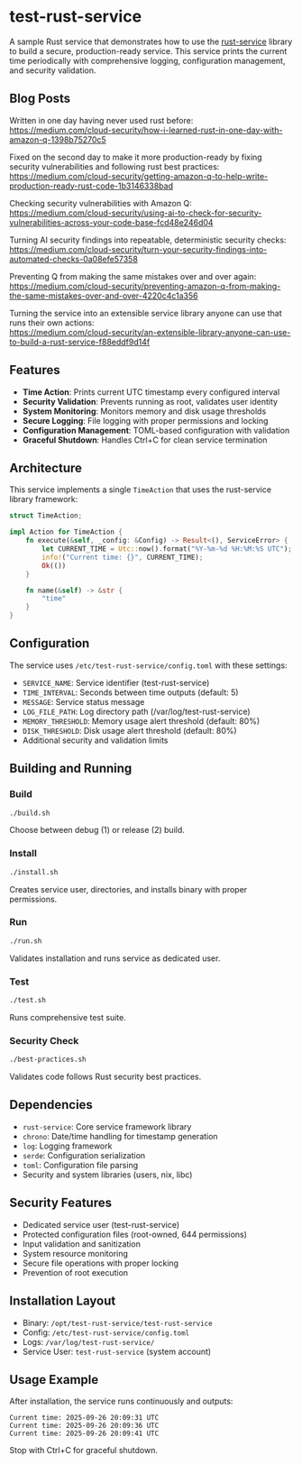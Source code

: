 # test-rust-service

A sample Rust service that demonstrates how to use the [rust-service](https://github.com/2ndSightLab/rust-service) library to build a secure, production-ready service. This service prints the current time periodically with comprehensive logging, configuration management, and security validation.

## Blog Posts

Written in one day having never used rust before:\
https://medium.com/cloud-security/how-i-learned-rust-in-one-day-with-amazon-q-1398b75270c5

Fixed on the second day to make it more production-ready by fixing security vulnerabilities and following rust best practices:\
https://medium.com/cloud-security/getting-amazon-q-to-help-write-production-ready-rust-code-1b3146338bad

Checking security vulnerabilities with Amazon Q:\
https://medium.com/cloud-security/using-ai-to-check-for-security-vulnerabilities-across-your-code-base-fcd48e246d04

Turning AI security findings into repeatable, deterministic security checks:\
https://medium.com/cloud-security/turn-your-security-findings-into-automated-checks-0a08efe57358

Preventing Q from making the same mistakes over and over again:\
https://medium.com/cloud-security/preventing-amazon-q-from-making-the-same-mistakes-over-and-over-4220c4c1a356

Turning the service into an extensible service library anyone can use that runs their own actions:\
https://medium.com/cloud-security/an-extensible-library-anyone-can-use-to-build-a-rust-service-f88eddf9d14f

## Features

- **Time Action**: Prints current UTC timestamp every configured interval
- **Security Validation**: Prevents running as root, validates user identity
- **System Monitoring**: Monitors memory and disk usage thresholds
- **Secure Logging**: File logging with proper permissions and locking
- **Configuration Management**: TOML-based configuration with validation
- **Graceful Shutdown**: Handles Ctrl+C for clean service termination

## Architecture

This service implements a single `TimeAction` that uses the rust-service library framework:

```rust
struct TimeAction;

impl Action for TimeAction {
    fn execute(&self, _config: &Config) -> Result<(), ServiceError> {
        let CURRENT_TIME = Utc::now().format("%Y-%m-%d %H:%M:%S UTC");
        info!("Current time: {}", CURRENT_TIME);
        Ok(())
    }

    fn name(&self) -> &str {
        "time"
    }
}
```

## Configuration

The service uses `/etc/test-rust-service/config.toml` with these settings:

- `SERVICE_NAME`: Service identifier (test-rust-service)
- `TIME_INTERVAL`: Seconds between time outputs (default: 5)
- `MESSAGE`: Service status message
- `LOG_FILE_PATH`: Log directory path (/var/log/test-rust-service)
- `MEMORY_THRESHOLD`: Memory usage alert threshold (default: 80%)
- `DISK_THRESHOLD`: Disk usage alert threshold (default: 80%)
- Additional security and validation limits

## Building and Running

### Build
```bash
./build.sh
```
Choose between debug (1) or release (2) build.

### Install
```bash
./install.sh
```
Creates service user, directories, and installs binary with proper permissions.

### Run
```bash
./run.sh
```
Validates installation and runs service as dedicated user.

### Test
```bash
./test.sh
```
Runs comprehensive test suite.

### Security Check
```bash
./best-practices.sh
```
Validates code follows Rust security best practices.

## Dependencies

- `rust-service`: Core service framework library
- `chrono`: Date/time handling for timestamp generation
- `log`: Logging framework
- `serde`: Configuration serialization
- `toml`: Configuration file parsing
- Security and system libraries (users, nix, libc)

## Security Features

- Dedicated service user (test-rust-service)
- Protected configuration files (root-owned, 644 permissions)
- Input validation and sanitization
- System resource monitoring
- Secure file operations with proper locking
- Prevention of root execution

## Installation Layout

- Binary: `/opt/test-rust-service/test-rust-service`
- Config: `/etc/test-rust-service/config.toml`
- Logs: `/var/log/test-rust-service/`
- Service User: `test-rust-service` (system account)

## Usage Example

After installation, the service runs continuously and outputs:
```
Current time: 2025-09-26 20:09:31 UTC
Current time: 2025-09-26 20:09:36 UTC
Current time: 2025-09-26 20:09:41 UTC
```

Stop with Ctrl+C for graceful shutdown.
